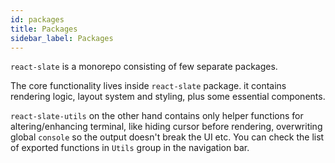 ```yaml
---
id: packages
title: Packages
sidebar_label: Packages
---
```


`react-slate` is a monorepo consisting of few separate packages.

The core functionality lives inside `react-slate` package. it contains rendering logic, layout system and styling, plus some essential components.

`react-slate-utils` on the other hand contains only helper functions for altering/enhancing terminal, like hiding cursor before rendering, overwriting global `console` so the output doesn't break the UI etc.
You can check the list of exported functions in `Utils` group in the navigation bar.

